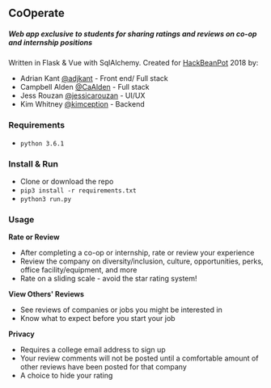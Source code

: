 ## CoOperate
##### Web app exclusive to students for sharing ratings and reviews on co-op and internship positions
Written in Flask & Vue with SqlAlchemy. Created for [HackBeanPot](https://hackbeanpot.com/) 2018 by:
* Adrian Kant [@adjkant](https://github.com/adjkant) - Front end/ Full stack
* Campbell Alden [@CaAlden](https://github.com/caalden) - Full stack
* Jess Rouzan [@jessicarouzan](https://github.com/jessicarouzan) - UI/UX
* Kim Whitney [@kimception](https://github.com/kimception) - Backend

### Requirements
* `python 3.6.1`

### Install & Run
* Clone or download the repo
* `pip3 install -r requirements.txt`
* `python3 run.py`

### Usage

**Rate or Review**
* After completing a co-op or internship, rate or review your experience
* Review the company on diversity/inclusion, culture, opportunities, perks, office facility/equipment, and more
* Rate on a sliding scale - avoid the star rating system!

**View Others' Reviews**
* See reviews of companies or jobs you might be interested in
* Know what to expect before you start your job

**Privacy**
* Requires a college email address to sign up
* Your review comments will not be posted until a comfortable amount of other reviews have been posted for that company
* A choice to hide your rating
